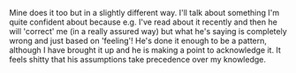  Mine does it too but in a slightly different way. I'll talk about something I'm quite confident about because e.g. I've read about it recently and then he will 'correct' me (in a really assured way) but what he's saying is completely wrong and just based on 'feeling'! He's done it enough to be a pattern, although I have brought it up and he is making a point to acknowledge it. It feels shitty that his assumptions take precedence over my knowledge. 
